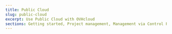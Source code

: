 ```yaml
---
title: Public Cloud
slug: public-cloud
excerpt: Use Public Cloud with OVHcloud
sections: Getting started, Project management, Management via Control Panel, Horizon, OpenStack, Networking, Storage, Tutorials
---
```

